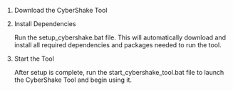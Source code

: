 1. Download the CyberShake Tool


2. Install Dependencies

   Run the setup_cybershake.bat file.
   This will automatically download and install all required dependencies and packages needed to run the tool.


3. Start the Tool

    After setup is complete, run the start_cybershake_tool.bat file to launch the CyberShake Tool and begin using it.
